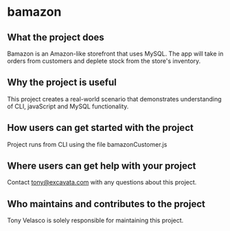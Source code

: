 # bamazon


## What the project does
Bamazon is an Amazon-like storefront that uses MySQL. The app will take in orders from customers and deplete stock from the store's inventory.

## Why the project is useful
This project creates a real-world scenario that demonstrates understanding of CLI, javaScript and MySQL functionality.

## How users can get started with the project
Project runs from CLI using the file bamazonCustomer.js

## Where users can get help with your project
Contact tony@excavata.com with any questions about this project.

## Who maintains and contributes to the project
Tony Velasco is solely responsible for maintaining this project.



